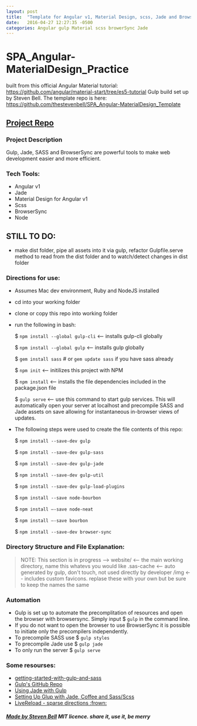 ```yaml
---
layout: post
title:  "Template for Angular v1, Material Design, scss, Jade and BrowserSync with builds via Gulp for efficent SPA Development."
date:   2016-04-27 12:27:35 -0500
categories: Angular gulp Material scss browerSync Jade
---
```


# SPA_Angular-MaterialDesign_Practice
built from this official Angular Material tutorial: https://github.com/angular/material-start/tree/es5-tutorial
Gulp build set up by Steven Bell.  The template repo is here: https://github.com/thestevenbell/SPA_Angular-MaterialDesign_Template

## [Project Repo](https://github.com/thestevenbell/SPA_Angular-MaterialDesign_Practice.git)

### Project Description
Gulp, Jade, SASS and BrowserSync are powerful tools to make web development easier and more efficient.


### Tech Tools:
- Angular v1
- Jade
- Material Design for Angular v1
- Scss
- BrowserSync
- Node

## STILL TO DO:
- make dist folder, pipe all assets into it via gulp, refactor Gulpfile.serve method to read from the dist folder and to watch/detect changes in dist folder

### Directions for use:
- Assumes Mac dev environment, Ruby and NodeJS installed
- cd into your working folder
- clone or copy this repo into working folder
- run the following in bash:

    $ `npm install --global gulp-cli`         <-- installs gulp-cli globally

    $ `npm install --global gulp` <-- installs gulp globally

    $ `gem install sass`   # or `gem update sass` if you have sass already

    $ `npm init`  <-- initilizes this project with NPM

    $ `npm install`  <-- installs the file dependencies included in the package.json file

    $ `gulp serve` <-- use this command to start gulp services.  This will automatically
    open your server at localhost and precompile SASS and Jade assets on save allowing for
    instantaneous in-browser views of updates.


- The following steps were used to create the file contents of this repo:

    $ `npm install --save-dev gulp`

    $ `npm install --save-dev gulp-sass`

    $ `npm install --save-dev gulp-jade`

    $ `npm install --save-dev gulp-util`

    $ `npm install --save-dev gulp-load-plugins`

    $ `npm install --save node-bourbon`

    $ `npm install —-save node-neat`

    $ `npm install —-save bourbon`

    $ `npm install --save-dev browser-sync`


### Directory Structure and File Explanation:
> NOTE: This section is in progress -->
website/  <-- the main working directory, name this whatevs you would like
  .sas-cache  <-- auto generated by gulp, don't touch, not used directly by developer
  /img  <-- includes custom favicons.  replase these with your own but be sure to keep the names the same

### Automation
- Gulp is set up to automate the precomplitation of resources and open the browser with
browsersync.  Simply input $ `gulp` in the command line.
- If you do not want to open the browser to use BrowserSync it is possible to
initiate only the precompilers independently.
 - To precompile SASS use $ `gulp styles`
 - To precompile Jade use $ `gulp jade`
 - To only run the server $ `gulp serve`

### Some resourses:
- [getting-started-with-gulp-and-sass](http://ryanchristiani.com/getting-started-with-gulp-and-sass/)
- [Gulp's GitHub Repo](https://github.com/gulpjs/gulp/blob/master/docs/getting-started.md)
- [Using Jade with Gulp](http://codepen.io/mgmarlow/post/using-jade-with-gulp)
- [Setting Up Glup with Jade, Coffee and Sass/Scss](https://www.codementor.io/development-process/tutorial/how-to-set-up-gulp-beginner-guide)
- [LiveReload - sparse directions :frown: ](https://www.npmjs.com/package/livereload)

##### [Made by Steven Bell](http://thestevenbell.github.io/) MIT licence. share it, use it, be merry


